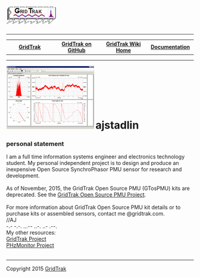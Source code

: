 <html>
<head>
</head>
<body>
<!--HtmlToGmd.Body-->
<div id="NavigationMenu">
<h1><a href="https://github.com/ajstadlin/GridTrak/blob/master/Documentation/wiki/GridTrak_Home.md">
<img src="https://github.com/ajstadlin/GridTrak/blob/master/Documentation/wiki/GridTrak_Logo.png" alt="Open Source SynchroPhasor PMU" /></a></h1>
<hr />
<table style="width: 100%; border-collapse: collapse; border: 0px solid gray;">
<tr>
<td style="width: 25%; text-align:center;"><b><a href="http://www.gridtrak.com">GridTrak</a></b></td>
<td style="width: 25%; text-align:center;"><b><a href="https://github.com/ajstadlin/GridTrak">GridTrak on GitHub</a></b></td>
<td style="width: 25%; text-align:center;"><b><a href="https://github.com/ajstadlin/GridTrak/blob/master/Documentation/wiki/GridTrak_Home.md">GridTrak Wiki Home</a></b></td>
<td style="width: 25%; text-align:center;"><b><a href="https://github.com/ajstadlin/GridTrak/blob/master/Documentation/wiki/GridTrak_Documentation_Home.md">Documentation</a></b></td>
</tr>
</table>
</div>
<hr />
<!--/HtmlToGmd.Body-->
<!-- User avatar -->
<img src="https://github.com/ajstadlin/GridTrak/blob/master/Documentation/wiki/Contributors/ajstadlin.png" alt="ajstadlin" />
<h1 class="user_name" style="display: inline">ajstadlin</h1>
<h3>personal statement</h3>
<div class="WikiContent" id="WikiContentDiv">
<div class="wikidoc">I am a full time information systems engineer and electronics technology student.  My personal independent project is to design and produce an inexpensive Open Source SynchroPhasor PMU sensor for research and development.<br /><br />As of November, 2015, the GridTrak Open Source PMU (GTosPMU) kits are deprecated.  See the <a href="https://github.com/ajstadlin/GridTrak/blob/master/Documentation/wiki/GridTrak_Open_Source_PMU_-GTosPMU-.md" rel="nofollow">GridTrak Open Source PMU Project</a>.  <br /><br />For more information about GridTrak Open Source PMU kit details or to purchase kits or assembled sensors, contact me @gridtrak.com.<br />//AJ</br>
-.- -.-. ...-- ..-. ..- .--. <br />My other resources:<br /><a href="http://wiki.gridtrak.com/wiki/index.php/GridTrak" rel="nofollow">GridTrak Project</a><br /><a href="http://www.gridtrak.com" rel="nofollow">PHzMonitor Project</a><br /><br /></div><div class="ClearBoth"></div> 
</div>

<!--HtmlToGmd.Foot-->
<div id="copyright">
<hr />
Copyright 2015 <a href="http://www.gridtrak.com">GridTrak</a>
</div>
<!--/HtmlToGmd.Foot-->

</body>
</html>
